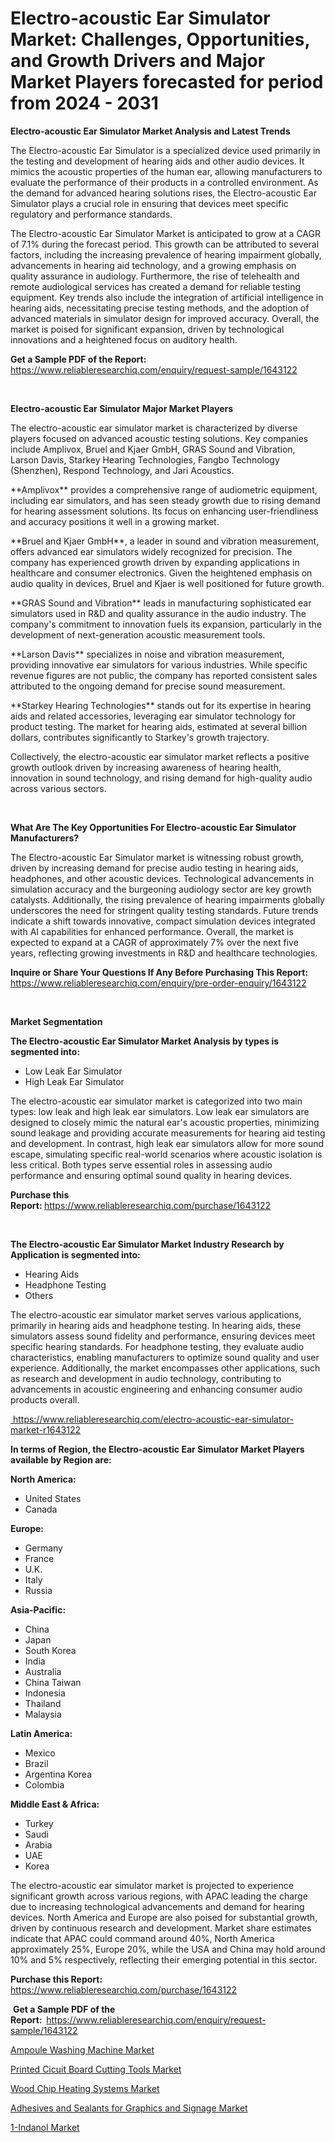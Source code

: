 <p><h1>Electro-acoustic Ear Simulator Market: Challenges, Opportunities, and Growth Drivers and Major Market Players forecasted for period from 2024 - 2031</h1></p><p><strong>Electro-acoustic Ear Simulator Market Analysis and Latest Trends</strong></p>
<p><p>The Electro-acoustic Ear Simulator is a specialized device used primarily in the testing and development of hearing aids and other audio devices. It mimics the acoustic properties of the human ear, allowing manufacturers to evaluate the performance of their products in a controlled environment. As the demand for advanced hearing solutions rises, the Electro-acoustic Ear Simulator plays a crucial role in ensuring that devices meet specific regulatory and performance standards.</p><p>The Electro-acoustic Ear Simulator Market is anticipated to grow at a CAGR of 7.1% during the forecast period. This growth can be attributed to several factors, including the increasing prevalence of hearing impairment globally, advancements in hearing aid technology, and a growing emphasis on quality assurance in audiology. Furthermore, the rise of telehealth and remote audiological services has created a demand for reliable testing equipment. Key trends also include the integration of artificial intelligence in hearing aids, necessitating precise testing methods, and the adoption of advanced materials in simulator design for improved accuracy. Overall, the market is poised for significant expansion, driven by technological innovations and a heightened focus on auditory health.</p></p>
<p><strong>Get a Sample PDF of the Report:&nbsp;</strong> <a href="https://www.reliableresearchiq.com/enquiry/request-sample/1643122?utm_campaign=104&utm_medium=2&utm_source=Github&utm_content=ia&utm_term=23102024&utm_id=electro-acoustic-ear-simulator">https://www.reliableresearchiq.com/enquiry/request-sample/1643122</a></p>
<p>&nbsp;</p>
<p><strong>Electro-acoustic Ear Simulator Major Market Players</strong></p>
<p><p>The electro-acoustic ear simulator market is characterized by diverse players focused on advanced acoustic testing solutions. Key companies include Amplivox, Bruel and Kjaer GmbH, GRAS Sound and Vibration, Larson Davis, Starkey Hearing Technologies, Fangbo Technology (Shenzhen), Respond Technology, and Jari Acoustics.</p><p>**Amplivox** provides a comprehensive range of audiometric equipment, including ear simulators, and has seen steady growth due to rising demand for hearing assessment solutions. Its focus on enhancing user-friendliness and accuracy positions it well in a growing market.</p><p>**Bruel and Kjaer GmbH**, a leader in sound and vibration measurement, offers advanced ear simulators widely recognized for precision. The company has experienced growth driven by expanding applications in healthcare and consumer electronics. Given the heightened emphasis on audio quality in devices, Bruel and Kjaer is well positioned for future growth.</p><p>**GRAS Sound and Vibration** leads in manufacturing sophisticated ear simulators used in R&D and quality assurance in the audio industry. The company's commitment to innovation fuels its expansion, particularly in the development of next-generation acoustic measurement tools.</p><p>**Larson Davis** specializes in noise and vibration measurement, providing innovative ear simulators for various industries. While specific revenue figures are not public, the company has reported consistent sales attributed to the ongoing demand for precise sound measurement.</p><p>**Starkey Hearing Technologies** stands out for its expertise in hearing aids and related accessories, leveraging ear simulator technology for product testing. The market for hearing aids, estimated at several billion dollars, contributes significantly to Starkey's growth trajectory.</p><p>Collectively, the electro-acoustic ear simulator market reflects a positive growth outlook driven by increasing awareness of hearing health, innovation in sound technology, and rising demand for high-quality audio across various sectors.</p></p>
<p>&nbsp;</p>
<p><strong>What Are The Key Opportunities For Electro-acoustic Ear Simulator Manufacturers?</strong></p>
<p><p>The Electro-acoustic Ear Simulator market is witnessing robust growth, driven by increasing demand for precise audio testing in hearing aids, headphones, and other acoustic devices. Technological advancements in simulation accuracy and the burgeoning audiology sector are key growth catalysts. Additionally, the rising prevalence of hearing impairments globally underscores the need for stringent quality testing standards. Future trends indicate a shift towards innovative, compact simulation devices integrated with AI capabilities for enhanced performance. Overall, the market is expected to expand at a CAGR of approximately 7% over the next five years, reflecting growing investments in R&D and healthcare technologies.</p></p>
<p><strong>Inquire or Share Your Questions If Any Before Purchasing This Report:</strong> <a href="https://www.reliableresearchiq.com/enquiry/pre-order-enquiry/1643122?utm_campaign=104&utm_medium=2&utm_source=Github&utm_content=ia&utm_term=23102024&utm_id=electro-acoustic-ear-simulator">https://www.reliableresearchiq.com/enquiry/pre-order-enquiry/1643122</a></p>
<p>&nbsp;</p>
<p><strong>Market Segmentation</strong></p>
<p><strong>The Electro-acoustic Ear Simulator Market Analysis by types is segmented into:</strong></p>
<p><ul><li>Low Leak Ear Simulator</li><li>High Leak Ear Simulator</li></ul></p>
<p><p>The electro-acoustic ear simulator market is categorized into two main types: low leak and high leak ear simulators. Low leak ear simulators are designed to closely mimic the natural ear's acoustic properties, minimizing sound leakage and providing accurate measurements for hearing aid testing and development. In contrast, high leak ear simulators allow for more sound escape, simulating specific real-world scenarios where acoustic isolation is less critical. Both types serve essential roles in assessing audio performance and ensuring optimal sound quality in hearing devices.</p></p>
<p><strong>Purchase this Report:&nbsp;</strong><a href="https://www.reliableresearchiq.com/purchase/1643122?utm_campaign=104&utm_medium=2&utm_source=Github&utm_content=ia&utm_term=23102024&utm_id=electro-acoustic-ear-simulator">https://www.reliableresearchiq.com/purchase/1643122</a></p>
<p>&nbsp;</p>
<p><strong>The Electro-acoustic Ear Simulator Market Industry Research by Application is segmented into:</strong></p>
<p><ul><li>Hearing Aids</li><li>Headphone Testing</li><li>Others</li></ul></p>
<p><p>The electro-acoustic ear simulator market serves various applications, primarily in hearing aids and headphone testing. In hearing aids, these simulators assess sound fidelity and performance, ensuring devices meet specific hearing standards. For headphone testing, they evaluate audio characteristics, enabling manufacturers to optimize sound quality and user experience. Additionally, the market encompasses other applications, such as research and development in audio technology, contributing to advancements in acoustic engineering and enhancing consumer audio products overall.</p></p>
<p><a href="https://www.reliableresearchiq.com/electro-acoustic-ear-simulator-market-r1643122?utm_campaign=104&utm_medium=2&utm_source=Github&utm_content=ia&utm_term=23102024&utm_id=electro-acoustic-ear-simulator">&nbsp;https://www.reliableresearchiq.com/electro-acoustic-ear-simulator-market-r1643122</a></p>
<p><strong>In terms of Region, the Electro-acoustic Ear Simulator Market Players available by Region are:</strong></p>
<p>
    <p> <strong> North America: </strong>
        <ul>
            <li>United States</li>
            <li>Canada</li>
        </ul>
        </p> 
    <p> <strong> Europe: </strong>
        <ul>
            <li>Germany</li>
            <li>France</li>
            <li>U.K.</li>
            <li>Italy</li>
            <li>Russia</li>
        </ul>
        </p> 
    <p> <strong> Asia-Pacific: </strong>
        <ul>
            <li>China</li>
            <li>Japan</li>
            <li>South Korea</li>
            <li>India</li>
            <li>Australia</li>
            <li>China Taiwan</li>
            <li>Indonesia</li>
            <li>Thailand</li>
            <li>Malaysia</li>
        </ul>
        </p> 
    <p> <strong> Latin America: </strong>
        <ul>
            <li>Mexico</li>
            <li>Brazil</li>
            <li>Argentina Korea</li>
            <li>Colombia</li>
        </ul>
        </p> 
    <p> <strong> Middle East & Africa: </strong>
        <ul>
            <li>Turkey</li>
            <li>Saudi</li>
            <li>Arabia</li>
            <li>UAE</li>
            <li>Korea</li>
        </ul>
    </p>
    </p>
<p><p>The electro-acoustic ear simulator market is projected to experience significant growth across various regions, with APAC leading the charge due to increasing technological advancements and demand for hearing devices. North America and Europe are also poised for substantial growth, driven by continuous research and development. Market share estimates indicate that APAC could command around 40%, North America approximately 25%, Europe 20%, while the USA and China may hold around 10% and 5% respectively, reflecting their emerging potential in this sector.</p></p>
<p><strong>Purchase this Report: </strong><a href="https://www.reliableresearchiq.com/purchase/1643122?utm_campaign=104&utm_medium=2&utm_source=Github&utm_content=ia&utm_term=23102024&utm_id=electro-acoustic-ear-simulator">https://www.reliableresearchiq.com/purchase/1643122</a></p>
<p>&nbsp;<strong>Get a Sample PDF of the Report:&nbsp;&nbsp;</strong><a href="https://www.reliableresearchiq.com/enquiry/request-sample/1643122?utm_campaign=104&utm_medium=2&utm_source=Github&utm_content=ia&utm_term=23102024&utm_id=electro-acoustic-ear-simulator">https://www.reliableresearchiq.com/enquiry/request-sample/1643122</a></p>
<p><strong></strong></p>
<p><p><a href="https://issuu.com/reportprime-2/docs/ampoule-washing-machine-market-size_744d50caaff175?utm_campaign=104&utm_medium=2&utm_source=Github&utm_content=ia&utm_term=23102024&utm_id=electro-acoustic-ear-simulator">Ampoule Washing Machine Market</a></p><p><a href="https://www.linkedin.com/pulse/printed-cicuit-board-cutting-tools-ecosystem-mapping-innovation-7tshf?utm_campaign=104&utm_medium=2&utm_source=Github&utm_content=ia&utm_term=23102024&utm_id=electro-acoustic-ear-simulator">Printed Cicuit Board Cutting Tools Market</a></p><p><a href="https://issuu.com/reportprime-2/docs/wood-chip-heating-systems-market-si_4b536f83184827?utm_campaign=104&utm_medium=2&utm_source=Github&utm_content=ia&utm_term=23102024&utm_id=electro-acoustic-ear-simulator">Wood Chip Heating Systems Market</a></p><p><a href="https://github.com/liz10hnbracht/Market-Research-Report-List-1/blob/main/adhesives-and-sealants-for-graphics-and-signage-market.md?utm_campaign=104&utm_medium=2&utm_source=Github&utm_content=ia&utm_term=23102024&utm_id=electro-acoustic-ear-simulator">Adhesives and Sealants for Graphics and Signage Market</a></p><p><a href="https://github.com/rozh43oreder/Market-Research-Report-List-1/blob/main/1-indanol-market.md?utm_campaign=104&utm_medium=2&utm_source=Github&utm_content=ia&utm_term=23102024&utm_id=electro-acoustic-ear-simulator">1-Indanol Market</a></p></p>